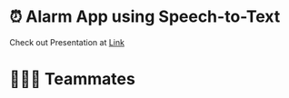 # ⏰ Alarm App using Speech-to-Text
Check out Presentation at [Link](https://github.com/OCJMS/2022_FALL_MP_T3/blob/master/presentation/MP_3_%EC%99%84%EC%84%B1.pdf)

# 👨‍👧‍👧 Teammates

